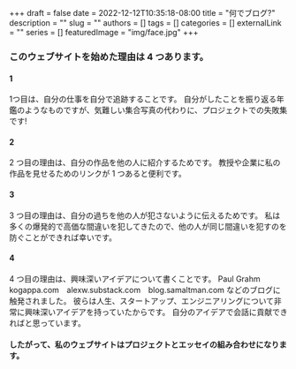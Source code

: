 +++ 
draft = false
date = 2022-12-12T10:35:18-08:00
title = "何でブログ?"
description = ""
slug = ""
authors = []
tags = []
categories = []
externalLink = ""
series = []
featuredImage = "img/face.jpg"
+++


### このウェブサイトを始めた理由は 4 つあります。

#### 1
1つ目は、自分の仕事を自分で追跡することです。 自分がしたことを振り返る年鑑のようなものですが、気難しい集合写真の代わりに、プロジェクトでの失敗集です!

#### 2
2 つ目の理由は、自分の作品を他の人に紹介するためです。 教授や企業に私の作品を見せるためのリンクが 1 つあると便利です。

#### 3
3 つ目の理由は、自分の過ちを他の人が犯さないように伝えるためです。 私は多くの爆発的で高価な間違いを犯してきたので、他の人が同じ間違いを犯すのを防ぐことができれば幸いです。

#### 4
4 つ目の理由は、興味深いアイデアについて書くことです。 Paul Grahm　kogappa.com　alexw.substack.com　blog.samaltman.com などのブログに触発されました。
彼らは人生、スタートアップ、エンジニアリングについて非常に興味深いアイデアを持っていたからです。 自分のアイデアで会話に貢献できればと思っています。


#### したがって、私のウェブサイトはプロジェクトとエッセイの組み合わせになります。